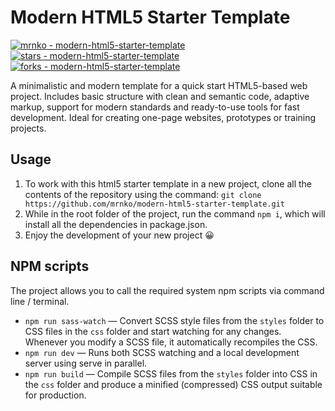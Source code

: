 # Modern HTML5 Starter Template

[![mrnko - modern-html5-starter-template](https://img.shields.io/static/v1?label=mrnko&message=modern-html5-starter-template&color=blue&logo=github)](https://github.com/mrnko/modern-html5-starter-template "Go to GitHub repo")
[![stars - modern-html5-starter-template](https://img.shields.io/github/stars/mrnko/modern-html5-starter-template?style=social)](https://github.com/mrnko/modern-html5-starter-template)
[![forks - modern-html5-starter-template](https://img.shields.io/github/forks/mrnko/modern-html5-starter-template?style=social)](https://github.com/mrnko/mmodern-html5-starter-template)

A minimalistic and modern template for a quick start HTML5-based web project. Includes basic structure with clean and semantic code, adaptive markup, support for modern standards and ready-to-use tools for fast development. Ideal for creating one-page websites, prototypes or training projects.

## Usage

1. To work with this html5 starter template in a new project, clone all the contents of the repository using the command: `git clone https://github.com/mrnko/modern-html5-starter-template.git`
2. While in the root folder of the project, run the command `npm i`, which will install all the dependencies in package.json.
3. Enjoy the development of your new project 😀

## NPM scripts

The project allows you to call the required system npm scripts via command line / terminal.

* `npm run sass-watch` — Convert SCSS style files from the `styles` folder to CSS files in the `css` folder and start watching for any changes. Whenever you modify a SCSS file, it automatically recompiles the CSS.
* `npm run dev` — Runs both SCSS watching and a local development server using serve in parallel.
* `npm run build` — Compile SCSS files from the `styles` folder into CSS in the `css` folder and produce a minified (compressed) CSS output suitable for production.
